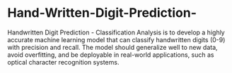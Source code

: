 # Hand-Written-Digit-Prediction-
Handwritten Digit Prediction - Classification Analysis is to develop a highly accurate machine learning model that can classify handwritten digits (0-9) with precision and recall. The model should generalize well to new data, avoid overfitting, and be deployable in real-world applications, such as optical character recognition systems.

